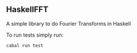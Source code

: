 ## HaskellFFT

A simple library to do Fourier Transforms in Haskell

To run tests simply run:

```
cabal run test
```
